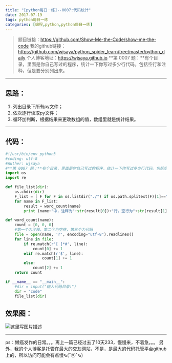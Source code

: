 ```yaml
---
title: "[python每日一练]--0007:代码统计"
date: 2017-07-19
tags: python每日一练
categories: [编程,python,python每日一练]
---
```


> 题目链接：https://github.com/Show-Me-the-Code/show-me-the-code
我的github链接：https://github.com/wjsaya/python_spider_learn/tree/master/python_daily
个人博客地址：https://wjsaya.github.io
**第 0007 题：**有个目录，里面是你自己写过的程序，统计一下你写过多少行代码。包括空行和注释，但是要分别列出来。

<!--more-->
----------




思路：
--



 1. 列出目录下所有py文件；
 2. 依次逐行读取py文件；
 3. 循环加判断，根据结果来更改数组的值，数组里就是统计结果。

----------


代码：
--
``` python
#!/usr/bin/env python3
#coding: utf-8
#Auther: wjsaya
#**第 0007 题：**有个目录，里面是你自己写过的程序，统计一下你写过多少行代码。包括空行和注释，但是要分别列出来。
import os
import re

def file_list(dir):
    os.chdir(dir)
    F_list = [ F for F in os.listdir("./") if os.path.splitext(F)[1]==".py"]
    for name in F_list:
        result = word_count(name)
        print (name+"中，注释为"+str(result[0])+"行，空行为"+str(result[1])+"行，有效代码行数为"+str(result[2]))

def word_count(name):
    count = [0, 0, 0]
    #第一个为注释，第二个为空格，第三个为代码
    file = open(name, 'r', encoding="utf-8").readlines()
    for line in file:
        if re.match(r'[ ]*#', line):
            count[0] += 1
        elif re.match(r'$', line):
                count[1] += 1
        else:
            count[2] += 1
    return count

if __name__ == "__main__": 
    #dir = input("输入代码目录:")
    dir = "code"
    file_list(dir)


```

效果图：
--
![这里写图片描述](http://img.blog.csdn.net/20170719170508466?watermark/2/text/aHR0cDovL2Jsb2cuY3Nkbi5uZXQvc2F5YV93ag==/font/5a6L5L2T/fontsize/400/fill/I0JBQkFCMA==/dissolve/70/gravity/SouthEast)


----------

ps：懒癌发作的日常。。。离上一篇已经过去了10天233，慢慢来，不着急。。。
另外，我的个人博客是托管在最大的交友网站，不是，是最大的代码托管平台github上的，所以访问可能会有点慢ԅ(¯㉨¯ԅ)



